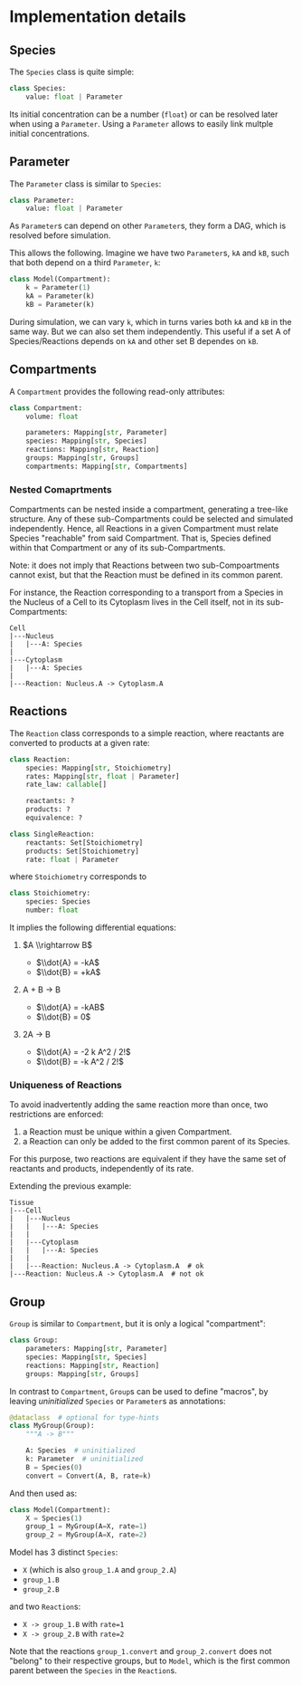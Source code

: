 # Implementation details

## Species

The `Species` class is quite simple:

```python
class Species:
    value: float | Parameter
```

Its initial concentration can be a number (`float`) or can be resolved later when using a `Parameter`. Using a `Parameter` allows to easily link multple initial concentrations.

## Parameter

The `Parameter` class is similar to `Species`:

```python
class Parameter:
    value: float | Parameter
```

As `Parameter`s can depend on other `Parameter`s, they form a DAG, which is resolved before simulation.

This allows the following. Imagine we have two `Parameter`s, `kA` and `kB`, such that both depend on a third `Parameter`, `k`:

```python
class Model(Compartment):
    k = Parameter(1)
    kA = Parameter(k)
    kB = Parameter(k)
```

During simulation, we can vary `k`, which in turns varies both `kA` and `kB` in the same way. But we can also set them independently. This useful if a set A of Species/Reactions depends on `kA` and other set B dependes on `kB`.

## Compartments

A `Compartment` provides the following read-only attributes:

```python
class Compartment:
    volume: float

    parameters: Mapping[str, Parameter]
    species: Mapping[str, Species]
    reactions: Mapping[str, Reaction]
    groups: Mapping[str, Groups]
    compartments: Mapping[str, Compartments]
```

### Nested Comaprtments

Compartments can be nested inside a compartment, generating a tree-like structure. Any of these sub-Compartments could be selected and simulated independently. Hence, all Reactions in a given Compartment must relate Species "reachable" from said Compartment. That is, Species defined within that Compartment or any of its sub-Compartments.

Note: it does not imply that Reactions between two sub-Compoartments cannot exist, but that the Reaction must be defined in its common parent.

For instance, the Reaction corresponding to a transport from a Species in the Nucleus of a Cell to its Cytoplasm lives in the Cell itself, not in its sub-Compartments:

```
Cell
|---Nucleus
|   |---A: Species
|
|---Cytoplasm
|   |---A: Species
|
|---Reaction: Nucleus.A -> Cytoplasm.A
```

## Reactions

The `Reaction` class corresponds to a simple reaction, where reactants are converted to products at a given rate:

```python
class Reaction:
    species: Mapping[str, Stoichiometry]
    rates: Mapping[str, float | Parameter]
    rate_law: callable[]

    reactants: ?
    products: ?
    equivalence: ?
```

```python
class SingleReaction:
    reactants: Set[Stoichiometry]
    products: Set[Stoichiometry]
    rate: float | Parameter
```

where `Stoichiometry` corresponds to

```python
class Stoichiometry:
    species: Species
    number: float
```

It implies the following differential equations:

1. $A \\rightarrow B$

   - $\\dot{A} = -kA$
   - $\\dot{B} = +kA$

1. A + B -> B

   - $\\dot{A} = -kAB$
   - $\\dot{B} = 0$

1. 2A -> B

   - $\\dot{A} = -2 k A^2 / 2!$
   - $\\dot{B} = -k A^2 / 2!$

### Uniqueness of Reactions

To avoid inadvertently adding the same reaction more than once, two restrictions are enforced:

1. a Reaction must be unique within a given Compartment.
1. a Reaction can only be added to the first common parent of its Species.

For this purpose, two reactions are equivalent if they have the same set of reactants and products, independently of its rate.

Extending the previous example:

```
Tissue
|---Cell
|   |---Nucleus
|   |   |---A: Species
|   |
|   |---Cytoplasm
|   |   |---A: Species
|   |
|   |---Reaction: Nucleus.A -> Cytoplasm.A  # ok
|---Reaction: Nucleus.A -> Cytoplasm.A  # not ok
```

## Group

`Group` is similar to `Compartment`, but it is only a logical "compartment":

```python
class Group:
    parameters: Mapping[str, Parameter]
    species: Mapping[str, Species]
    reactions: Mapping[str, Reaction]
    groups: Mapping[str, Groups]
```

In contrast to `Compartment`, `Group`s can be used to define "macros", by leaving *uninitialized* `Species` or `Parameter`s as annotations:

```python
@dataclass  # optional for type-hints
class MyGroup(Group):
    """A -> B"""

    A: Species  # uninitialized
    k: Parameter  # uninitialized
    B = Species(0)
    convert = Convert(A, B, rate=k)
```

And then used as:

```python
class Model(Compartment):
    X = Species(1)
    group_1 = MyGroup(A=X, rate=1)
    group_2 = MyGroup(A=X, rate=2)
```

Model has 3 distinct `Species`:

- `X` (which is also `group_1.A` and `group_2.A`)
- `group_1.B`
- `group_2.B`

and two `Reaction`s:

- `X -> group_1.B` with `rate=1`
- `X -> group_2.B` with `rate=2`

Note that the reactions `group_1.convert` and `group_2.convert` does not "belong" to their respective groups, but to `Model`, which is the first common parent between the `Species` in the `Reaction`s.
